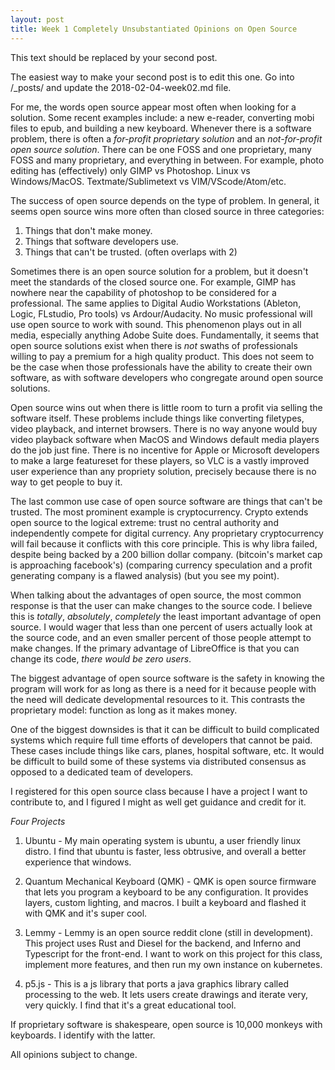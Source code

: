 ```yaml
---
layout: post
title: Week 1 Completely Unsubstantiated Opinions on Open Source
---
```



This text should be replaced by your second post. 

The easiest way to make your second post is to edit this one. 
Go into /_posts/ and update the 2018-02-04-week02.md file. 


For me, the words open source appear most often when looking for a solution. Some recent examples include: a new e-reader, converting mobi files to epub, and building a new keyboard. Whenever there is a software problem, there is often a _for-profit proprietary solution_ and an _not-for-profit open source solution_. There can be one FOSS and one proprietary, many FOSS and many proprietary, and everything in between. For example, photo editing has (effectively) only GIMP vs Photoshop. Linux vs Windows/MacOS. Textmate/Sublimetext vs VIM/VScode/Atom/etc.

The success of open source depends on the type of problem. In general, it seems open source wins more often than closed source in three categories:

1. Things that don't make money.
2. Things that software developers use.
3. Things that can't be trusted. (often overlaps with 2)

Sometimes there is an open source solution for a problem, but it doesn't meet the standards of the closed source one. For example, GIMP has nowhere near the capability of photoshop to be considered for a professional. The same applies to Digital Audio Workstations (Ableton, Logic, FLstudio, Pro tools) vs Ardour/Audacity. No music professional will use open source to work with sound. This phenomenon plays out in all media, especially anything Adobe Suite does. Fundamentally, it seems that open source solutions exist when there is _not_ swaths of professionals willing to pay a premium for a high quality product. This does not seem to be the case when those professionals have the ability to create their own software, as with software developers who congregate around open source solutions.

Open source wins out when there is little room to turn a profit via selling the software itself. These problems include things like converting filetypes, video playback, and internet browsers. There is no way anyone would buy video playback software when MacOS and Windows default media players do the job just fine. There is no incentive for Apple or Microsoft developers to make a large featureset for these players, so VLC is a vastly improved user experience than any propriety solution, precisely because there is no way to get people to buy it.

The last common use case of open source software are things that can't be trusted. The most prominent example is cryptocurrency. Crypto extends open source to the logical extreme: trust no central authority and independently compete for digital currency. Any proprietary cryptocurrency will fail because it conflicts with this core principle. This is why libra failed, despite being backed by a 200 billion dollar company. (bitcoin's market cap is approaching facebook's) (comparing currency speculation and a profit generating company is a flawed analysis) (but you see my point).

When talking about the advantages of open source, the most common response is that the user can make changes to the source code. I believe this is *totally*, *absolutely*, *completely* the least important advantage of open source. I would wager that less than one percent of users actually look at the source code, and an even smaller percent of those people attempt to make changes. If the primary advantage of LibreOffice is that you can change its code, _there would be zero users_.

The biggest advantage of open source software is the safety in knowing the program will work for as long as there is a need for it because people with the need will dedicate developmental resources to it. This contrasts the proprietary model: function as long as it makes money.

One of the biggest downsides is that it can be difficult to build complicated systems which require full time efforts of developers that cannot be paid. These cases include things like cars, planes, hospital software, etc. It would be difficult to build some of these systems via distributed consensus as opposed to a dedicated team of developers. 

I registered for this open source class because I have a project I want to contribute to, and I figured I might as well get guidance and credit for it.

*Four Projects*

1. Ubuntu - My main operating system is ubuntu, a user friendly linux distro. I find that ubuntu is faster, less obtrusive, and overall a better experience that windows. 

2. Quantum Mechanical Keyboard (QMK) - QMK is open source firmware that lets you program a keyboard to be any configuration. It provides layers, custom lighting, and macros. I built a keyboard and flashed it with QMK and it's super cool.

3. Lemmy - Lemmy is an open source reddit clone (still in development). This project uses Rust and Diesel for the backend, and Inferno and Typescript for the front-end. I want to work on this project for this class, implement more features, and then run my own instance on kubernetes.

4. p5.js - This is a js library that ports a java graphics library called processing to the web. It lets users create drawings and iterate very, very quickly. I find that it's a great educational tool.

If proprietary software is shakespeare, open source is 10,000 monkeys with keyboards. I identify with the latter.

All opinions subject to change.
